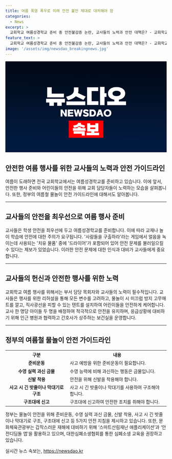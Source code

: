 ```yaml
---
title: 여름 폭염 폭우로 미래 안전 불안 제대로 대처해야 함
categories:
  - News
excerpt: >
  교회학교 여름성경학교 준비 중 안전불감증 논란, 교사들의 노력과 안전 대책은? - 교회학교의 여름성경학교 준비가 시작되는데, 안전한 행사를 위해 교사들의 노력과 안전 대책이 중요하다. 최재인 부산 성민교회 부목사는 교사들의 헌신이 중요하다고 언급했으며, 영락교회 소년부 부장 조용철 장로도 안전한 행사를 위해 노력하고 있다고 전했다. 행정안전부와 문화체육관광부는 여름철 야외활동 안전을 위한 가이드라인과 앱을 제공하고 있으며, 대한심폐소생협회를 통한 심폐소생 교육도 유용하다고 조언하고 있다.
feature_text: >
  교회학교 여름성경학교 준비 중 안전불감증 논란, 교사들의 노력과 안전 대책은? - 교회학교의 여름성경학교 준비가 시작되는데, 안전한 행사를 위해 교사들의 노력과 안전 대책이 중요하다. 최재인 부산 성민교회 부목사는 교사들의 헌신이 중요하다고 언급했으며, 영락교회 소년부 부장 조용철 장로도 안전한 행사를 위해 노력하고 있다고 전했다. 행정안전부와 문화체육관광부는 여름철 야외활동 안전을 위한 가이드라인과 앱을 제공하고 있으며, 대한심폐소생협회를 통한 심폐소생 교육도 유용하다고 조언하고 있다.
image: '/assets/img/newsdao_breakingnews.jpg'
---
```


<p><img src="/assets/img/newsdao_breakingnews.jpg" alt="implanttips 속보" /></p>

<h2>안전한 여름 행사를 위한 교사들의 노력과 안전 가이드라인</h2>

<p data-ke-size="size16">여름이 도래하면 전국 교회학교에서는 여름성경학교를 준비하고 있습니다. 이에 앞서, 안전한 행사 준비와 어린이들의 안전을 위해 교회 담당자들이 노력하는 모습을 살펴봅니다. 또한, 정부의 여름철 물놀이 안전 가이드라인에 대해서도 알아봅니다.</p>

<hr>

<h2 data-ke-size="size26">교사들의 안전을 최우선으로 여름 행사 준비</h2>

<p>교사들은 학생 안전을 최우선에 두고 여름성경학교를 준비합니다. 이에 따라 교재나 놀이 학습에 안전에 대한 주의가 요구됩니다. '사람들을 구출하라'라는 게임에서 얼음을 녹이는데 사용되는 '치유 물품' 중에 '드라이어'가 포함되어 있어 안전 문제를 불러일으킬 수 있다는 제보가 있었습니다. 이러한 안전 문제에 대한 인식과 대비가 교사들에게 중요합니다.</p>

<hr>

<h2 data-ke-size="size26">교사들의 헌신과 안전한 행사를 위한 노력</h2>

<p>교회학교 여름 행사를 위해서는 부서 담당 목회자와 교사들의 노력이 필수적입니다. 교사들은 행사를 위한 리허설을 통해 모든 변수를 고려하고, 물놀이 시 미끄럼 방지 고무매트를 깔고, 직사광선을 피할 수 있는 텐트를 설치하여 어린이들을 안전하게 케어합니다. 교사 한 명당 아이들 두 명을 배정하여 적극적으로 안전을 유지하며, 응급상황에 대비하기 위해 인근 병원과 협력하고 간호사가 상주하는 보건실을 운영합니다.</p>

<hr>

<h2 data-ke-size="size26">정부의 여름철 물놀이 안전 가이드라인</h2>

<table>
  <tr>
    <th>구분</th>
    <th>내용</th>
  </tr>
  <tr>
    <td style="text-align: center; height: 17px;"><b>준비운동</b></td>
    <td>사고 예방을 위한 준비운동이 필요합니다.</td>
  </tr>
  <tr>
    <td style="text-align: center; height: 17px;"><b>수영 실력 과신 금물</b></td>
    <td>수영 능력에 비해 과신하는 행동은 금물입니다.</td>
  </tr>
  <tr>
    <td style="text-align: center; height: 17px;"><b>신발 착용</b></td>
    <td>안전을 위해 신발을 착용해야 합니다.</td>
  </tr>
  <tr>
    <td style="text-align: center; height: 17px;"><b>사고 시 긴 밧줄이나 막대기로 구조</b></td>
    <td>사고 시 긴 밧줄이나 막대기를 사용하여 구조해야 합니다.</td>
  </tr>
  <tr>
    <td style="text-align: center; height: 17px;"><b>구조대에 신고</b></td>
    <td>구조대에 신고하여 안전한 조치를 취해야 합니다.</td>
  </tr>
</table>

<p>정부는 물놀이 안전을 위해 준비운동, 수영 실력 과신 금물, 신발 착용, 사고 시 긴 밧줄이나 막대기로 구조, 구조대에 신고 등 5가지 안전 지침을 제시하고 있습니다. 또한, 문화체육관광부는 갑작스러운 재해에 대비하기 위해 ‘스마트산림재난 애플리케이션’과 ‘안전디딤돌 앱’을 활용하고 있으며, 대한심폐소생협회를 통한 심폐소생 교육을 권장하고 있습니다.</p>
실시간 뉴스 속보는, <a href="https://newsdao.kr" rel="dofollow">https://newsdao.kr</a>


